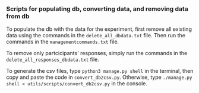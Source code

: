 ### Scripts for populating db, converting data, and removing data from db

To populate the db with the data for the experiment, first remove all existing
data using the commands in the `delete_all_dbdata.txt` file. Then run the
commands in the `managementcommands.txt` file.

To remove only partcicipants' responses, simply run the commands in the
`delete_all_responses_dbdata.txt` file.

To generate the csv files, type `python3 manage.py shell` in the terminal, then
copy and paste the code in `convert_db2csv.py`.
Otherwise, type `./manage.py shell < utils/scripts/convert_db2csv.py`
in the console.
